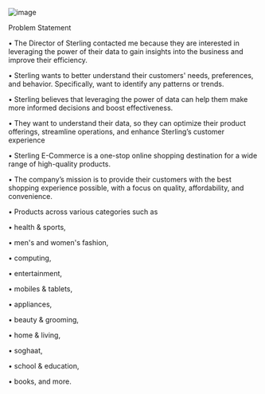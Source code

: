 ![image](https://img.freepik.com/free-vector/ecommerce-web-page-concept-illustration_114360-8204.jpg?w=2000)


Problem Statement

• The Director of Sterling contacted me 
because they are interested in leveraging the power of their data to 
gain insights into the business and improve their efficiency. 

• Sterling wants to better understand their customers' needs, 
preferences, and behavior. Specifically, want to identify any patterns 
or trends. 

• Sterling believes that leveraging the power of data can help them 
make more informed decisions and boost effectiveness. 

• They want to understand their data, so they can optimize their 
product offerings, streamline operations, and enhance Sterling’s 
customer experience



• Sterling E-Commerce is a one-stop online shopping destination for a wide range 
of high-quality products. 

• The company’s mission is to provide their customers with the best shopping 
experience possible, with a focus on quality, affordability, and convenience.

• Products across various categories such as 

• health & sports,

• men's and women's fashion,

• computing, 

• entertainment, 

• mobiles & tablets, 

• appliances, 

• beauty & grooming,

• home & living, 

• soghaat, 

• school & education,

• books, and more. 




